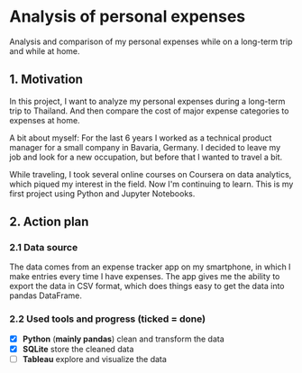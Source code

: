 # **Analysis of personal expenses**
Analysis and comparison of my personal expenses while on a long-term trip and while at home.

## **1. Motivation**
In this project, I want to analyze my personal expenses during a long-term trip to Thailand. And then compare the cost of major expense categories to expenses at home.

A bit about myself: For the last 6 years I worked as a technical product manager for a small company in Bavaria, Germany. I decided to leave my job and look for a new occupation, but before that I wanted to travel a bit. 

While traveling, I took several online courses on Coursera on data analytics, which piqued my interest in the field. Now I'm continuing to learn. 
This is my first project using Python and Jupyter Notebooks.

## **2. Action plan**
### **2.1 Data source**
The data comes from an expense tracker app on my smartphone, in which I make entries every time I have expenses.
The app gives me the ability to export the data in CSV format, which does things easy to get the data into pandas DataFrame. 

### **2.2 Used tools and progress (ticked = done)**
- [x] **Python** (**mainly pandas**) clean and transform the data
- [x] **SQLite** store the cleaned data
- [ ] **Tableau** explore and visualize the data
